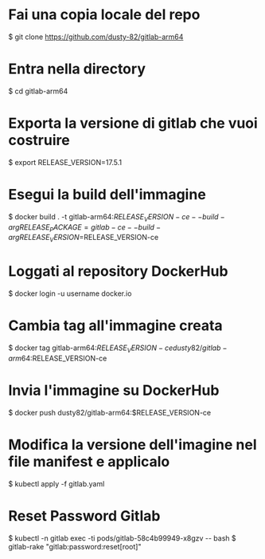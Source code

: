 # Fai una copia locale del repo
$ git clone https://github.com/dusty-82/gitlab-arm64

# Entra nella directory
$ cd gitlab-arm64

# Exporta la versione di gitlab che vuoi costruire
$ export RELEASE_VERSION=17.5.1

# Esegui la build dell'immagine
$ docker build . -t gitlab-arm64:$RELEASE_VERSION-ce --build-arg RELEASE_PACKAGE=gitlab-ce --build-arg RELEASE_VERSION=$RELEASE_VERSION-ce

# Loggati al repository DockerHub
$ docker login -u username docker.io

# Cambia tag all'immagine creata
$ docker tag gitlab-arm64:$RELEASE_VERSION-ce dusty82/gitlab-arm64:$RELEASE_VERSION-ce

# Invia l'immagine su DockerHub
$ docker push dusty82/gitlab-arm64:$RELEASE_VERSION-ce

# Modifica la versione dell'imagine nel file manifest e applicalo
$ kubectl apply -f gitlab.yaml

# Reset Password Gitlab
$ kubectl -n gitlab exec -ti pods/gitlab-58c4b99949-x8gzv -- bash
$ gitlab-rake "gitlab:password:reset[root]"
